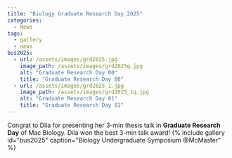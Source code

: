 ```yaml
---
title: "Biology Graduate Research Day 2025"
categories:
  - News
tags:
  - gallery
  - news
bus2025:
  - url: /assets/images/grd2025.jpg
    image_path: /assets/images/grd2025q.jpg
    alt: "Graduate Research Day 00"
    title: "Graduate Research Day 00"
  - url: /assets/images/grd2025_1.jpg
    image_path: /assets/images/grd2025_1q.jpg
    alt: "Graduate Research Day 01"
    title: "Graduate Research Day 01"
---
```


Congrat to Dila for presenting her 3-min thesis talk in **Graduate Research Day** of Mac Biology. Dila won the best 3-min talk award!
{% include gallery id="bus2025" caption="Biology Undergraduate Symposium @McMaster" %}

